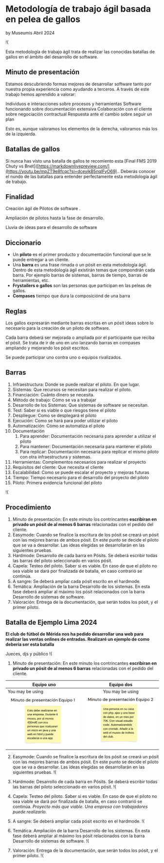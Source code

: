 # Metodología de trabajo ágil basada en pelea de gallos

by Museumis Abril 2024


!([](https://raw.githubusercontent.com/museumis/MetodoTrabajoAgilBatallaDeGallos/main/Imagenes/01Presentacion.png)

Esta metodología de trabajo ágil trata de realizar las conocidas batallas de gallos en el ámbito del desarrollo de software. 




## Minuto de presentación
Estamos descubriendo formas mejores de desarrollar software
tanto por nuestra propia experiencia como ayudando a terceros. 
A través de este trabajo hemos aprendido a valorar:

Individuos e interacciones sobre procesos y herramientas
Software funcionando sobre documentación extensiva
Colaboración con el cliente sobre negociación contractual
Respuesta ante el cambio sobre seguir un plan

Esto es, aunque valoramos los elementos de la derecha,
valoramos más los de la izquierda.



## Batallas de gallos
Si nunca has visto una batalla de gallos te recomiento esta [Final FMS 2019 Chuty vs Bnet]([https://markdownlivepreview.com/](https://youtu.be/mpZT9e8fcqc?si=dceyjkB5nqlFyO69).. Deberás conocer el nundo de las batallas para entender perfectamente esta metodología ágil de trabajo.


## Finalidad

Creación ágil de Pilotos de software .

Ampliación de pilotos hasta la fase de desarrollo.

Lluvia de ideas para el desarrollo de software 


## Diccionario
*  Un **piloto** es el primer producto y documentación funcional que se le puede entregar a un cliente.
*  Una **barra** es una frase rimada o un pósit en esta metodología ágil. Dentro de esta metodología ágil existirán temas que compondrán cada barra. Por ejemplo barras de sistemas, barras de tiempo, barras de herramientas, etc.
*  **Frystailers o gallos** son las personas que participan en las peleas de gallos.
*  **Compases** tiempo que dura la composiciónd de una barra 

## Reglas
Los gallos expresarán mediante barras escritas en un pósit ideas sobre lo necesario para la creación de un piloto de software.

Cada barra deberá ser mejorada o ampliada por el participante que reciba el pósit. Se trata de ir de uno en uno lanzando barras en compases ampliando y mejorando los pósit escritos.

Se puede participar uno contra uno o equipos rivalizados.

## Barras
1. Infraestructura: Donde se puede realizar el piloto. En que lugar.
2. Sistemas: Que recursos se necesitan para realizar el piloto. 
3. Financiación: Cuánto dinero se necesita.
4. Método de trabajo: Cómo se va a trabajar
5. Desarrollo de los Sistemas: Que sistemas de software se necesitan.
6. Test: Saber si es viable o que riesgos tiene el piloto 
7. Despliegue: Como se desplegará el piloto
8. Ejecución: Como se hará para poder utilizar el piloto
9. Automatización: Cómo se automatiza el piloto
10. Documentación
	1. Para aprender: Documentación necesaria para aprender a utilizar el piloto
	2. Para mantener: Documentación necesaria para mantener el piloto
	3. Para replicar: Documentación necesaria para replicar el mismo piloto con otra infraestructura y sistemas.
11. Herramientas: Complementos necesarios para realizar el proyecto
12. Requisitos del cliente: Que necesita el cliente
13. Escalabilidad: Como se puede escalar el proyecto y mejoras futuras
12. Tiempo:  Tiempo necesario para el desarrollo del proyecto del piloto
13. Piloto: Primera evidencia funcional del piloto

!([](https://raw.githubusercontent.com/museumis/MetodoTrabajoAgilBatallaDeGallos/main/Imagenes/03Barras.png)

## Procedimiento
1. Minuto de presentación: En este minuto los contrincantes **escribiran en privado un pósit de al menos 6 barras** relacionadas con el pedido del cliente.
2. Easymode:  Cuando se finalice la escritura de los pósit se creará un pósit con las mejores barras de ambos pósit. En este punto se decide el piloto que se va a desarrollar. Las ideas elegidas se desarrollarán en las siguientes pruebas.
3. Hardmode: Desarrollo de cada barra en Pósits. Se deberá escribir todas las barras del piloto seleccionado en varios pósit.
4. Capela: Testeo del piloto. Saber si es viable. En caso de que el piloto no sea viable se dará por finalizada de batalla, en caso contrarió se continúa.
5. A sangre: Se deberá ampliar cada pósit escrito en el hardmode.
6. Temática: Ampliación de la barra Desarrollo de los sistemas. En esta fase deberá ampliar al máximo los pósit relacionados con la barra Desarrollo de sistemas de software. 
7. Valoración: Entrega de la documentación, que serán todos los pósit, y el primer piloto.


## Batalla de **Ejemplo** Lima 2024
**El club de fútbol de Mérida nos ha pedido desarrollar una web para realizar las ventas onlines de entradas. Realizaré un ejemplo de como debería ser esta batalla**

Jueces, djs y público
!([](https://raw.githubusercontent.com/museumis/MetodoTrabajoAgilBatallaDeGallos/main/Imagenes/02entorno.png)

1. Minuto de presentación: En este minuto los contrincantes **escribiran en privado un pósit de al menos 6 barras** relacionadas con el pedido del cliente.


| Equipo uno  | Equipo dos |
| ------------- |:-------------:|
| You may be using     | You may be using      |
| ![](https://raw.githubusercontent.com/museumis/MetodoTrabajoAgilBatallaDeGallos/main/Imagenes/04Presentacion01.png) | ![](https://raw.githubusercontent.com/museumis/MetodoTrabajoAgilBatallaDeGallos/main/Imagenes/05Presentacion02.png)


2. Easymode:  Cuando se finalice la escritura de los pósit se creará un pósit con las mejores barras de ambos pósit. En este punto se decide el piloto que se va a desarrollar. Las ideas elegidas se desarrollarán en las siguientes pruebas.
!([](https://raw.githubusercontent.com/museumis/MetodoTrabajoAgilBatallaDeGallos/main/Imagenes/06EasyMode.png)


3. Hardmode: Desarrollo de cada barra en Pósits. Se deberá escribir todas las barras del piloto seleccionado en varios pósit.
!([](https://raw.githubusercontent.com/museumis/MetodoTrabajoAgilBatallaDeGallos/main/Imagenes/07HardMode.png)

4. Capela: Testeo del piloto. Saber si es viable. En caso de que el piloto no sea viable se dará por finalizada de batalla, en caso contrarió se continúa.
_Proyecto más que viable. Una empresa con trabajadores puede realizarlo._
 
5. A sangre: Se deberá ampliar cada pósit escrito en el hardmode.
!([](https://raw.githubusercontent.com/museumis/MetodoTrabajoAgilBatallaDeGallos/main/Imagenes/08ASangre.png)
 
6. Temática: Ampliación de la barra Desarrollo de los sistemas. En esta fase deberá ampliar al máximo los pósit relacionados con la barra Desarrollo de sistemas de software.
!([](https://raw.githubusercontent.com/museumis/MetodoTrabajoAgilBatallaDeGallos/main/Imagenes/09Tematica.png)
 
7. Valoración: Entrega de la documentación, que serán todos los pósit, y el primer piloto.
!([](https://raw.githubusercontent.com/museumis/MetodoTrabajoAgilBatallaDeGallos/main/Imagenes/10Valoración.png)





